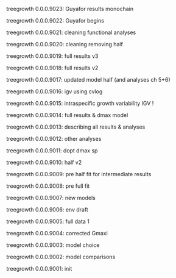 treegrowth 0.0.0.9023: Guyafor results monochain

treegrowth 0.0.0.9022: Guyafor begins

treegrowth 0.0.0.9021: cleaning functional analyses

treegrowth 0.0.0.9020: cleaning removing half

treegrowth 0.0.0.9019: full results v3

treegrowth 0.0.0.9018: full results v2

treegrowth 0.0.0.9017: updated model half (and analyses ch 5+6)

treegrowth 0.0.0.9016: igv using cvlog

treegrowth 0.0.0.9015: intraspecific growth variability IGV !

treegrowth 0.0.0.9014: full results & dmax model

treegrowth 0.0.0.9013: describing all results & analyses

treegrowth 0.0.0.9012: other analyses

treegrowth 0.0.0.9011: dopt dmax sp

treegrowth 0.0.0.9010: half v2

treegrowth 0.0.0.9009: pre half fit for intermediate results

treegrowth 0.0.0.9008: pre full fit

treegrowth 0.0.0.9007: new models

treegrowth 0.0.0.9006: env draft

treegrowth 0.0.0.9005: full data 1

treegrowth 0.0.0.9004: corrected Gmaxi

treegrowth 0.0.0.9003: model choice

treegrowth 0.0.0.9002: model comparisons

treegrowth 0.0.0.9001: init
